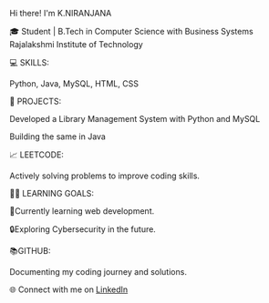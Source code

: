Hi there! I'm K.NIRANJANA

🎓 Student | B.Tech in Computer Science with Business Systems
Rajalakshmi Institute of Technology


💻 SKILLS:

Python, Java, MySQL, HTML, CSS


🚀 PROJECTS:

Developed a Library Management System with Python and MySQL

Building the same in Java


📈 LEETCODE:

Actively solving problems to improve coding skills.


🧑‍💻 LEARNING GOALS:

🌱Currently learning web development.

🔒Exploring Cybersecurity in the future.


📚GITHUB:

Documenting my coding journey and solutions.


🌐 Connect with me on [LinkedIn](https://www.linkedin.com/in/niranjana-kamaraj-a8971b276/)
